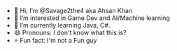 - 👋 Hi, I’m @Savage2the4 aka Ahsan Khan
- 👀 I’m interested in Game Dev and AI/Machine learning
- 🌱 I’m currently learning Java, C#.
- 😄 Pronouns: I don't know what this is?
- ⚡ Fun fact: I'm not a Fun guy 

<!---
Savage2the4/Savage2the4 is a ✨ special ✨ repository because its `README.md` (this file) appears on your GitHub profile.
You can click the Preview link to take a look at your changes.
--->
